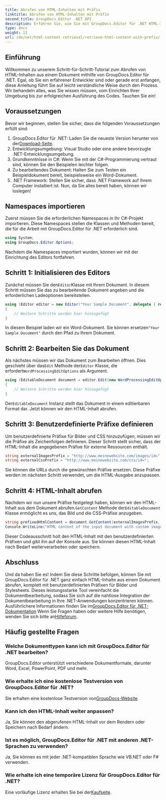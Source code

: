 ```yaml
---
title: Abrufen von HTML-Inhalten mit Präfix
linktitle: Abrufen von HTML-Inhalten mit Präfix
second_title: GroupDocs.Editor .NET API
description: Erfahren Sie, wie Sie mit GroupDocs.Editor für .NET HTML-Inhalte aus Dokumenten mit benutzerdefinierten Präfixen für Bilder und Stylesheets abrufen. Schritt-für-Schritt-Anleitung enthalten.
type: docs
weight: 11
url: /de/net/html-content-retrieval/retrieve-html-content-with-prefix/
---
```

## Einführung
Willkommen zu unserem Schritt-für-Schritt-Tutorial zum Abrufen von HTML-Inhalten aus einem Dokument mithilfe von GroupDocs.Editor für .NET. Egal, ob Sie ein erfahrener Entwickler sind oder gerade erst anfangen, diese Anleitung führt Sie auf leicht verständliche Weise durch den Prozess. Wir behandeln alles, was Sie wissen müssen, vom Einrichten Ihrer Umgebung bis zur erfolgreichen Ausführung des Codes. Tauchen Sie ein!
## Voraussetzungen
Bevor wir beginnen, stellen Sie sicher, dass die folgenden Voraussetzungen erfüllt sind:
1.  GroupDocs.Editor für .NET: Laden Sie die neueste Version herunter von der[Download-Seite](https://releases.groupdocs.com/editor/net/).
2. Entwicklungsumgebung: Visual Studio oder eine andere bevorzugte .NET-Entwicklungsumgebung.
3. Grundkenntnisse in C#: Wenn Sie mit der C#-Programmierung vertraut sind, können Sie den Beispielen leichter folgen.
4. Zu bearbeitendes Dokument: Halten Sie zum Testen ein Beispieldokument bereit, beispielsweise ein Word-Dokument.
5. .NET Framework: Stellen Sie sicher, dass .NET Framework auf Ihrem Computer installiert ist.
Nun, da Sie alles bereit haben, können wir loslegen!
## Namespaces importieren
Zuerst müssen Sie die erforderlichen Namespaces in Ihr C#-Projekt importieren. Diese Namespaces stellen die Klassen und Methoden bereit, die für die Arbeit mit GroupDocs.Editor für .NET erforderlich sind.
```csharp
using System;
using GroupDocs.Editor.Options;
```
Nachdem die Namespaces importiert wurden, können wir mit der Einrichtung des Editors fortfahren.
## Schritt 1: Initialisieren des Editors
 Zunächst müssen Sie den`Editor`Klasse mit Ihrem Dokument. In diesem Schritt müssen Sie das zu bearbeitende Dokument angeben und die erforderlichen Ladeoptionen bereitstellen.
```csharp
using (Editor editor = new Editor("Your Sample Document", delegate { return new WordProcessingLoadOptions(); }))
{
    // Weitere Schritte werden hier hinzugefügt
}
```
 In diesem Beispiel laden wir ein Word-Dokument. Sie können ersetzen`"Your Sample Document"` durch den Pfad zu Ihrem Dokument.
## Schritt 2: Bearbeiten Sie das Dokument
 Als nächstes müssen wir das Dokument zum Bearbeiten öffnen. Dies geschieht über das`Edit` Methode der`Editor` Klasse, die erfordert`WordProcessingEditOptions` als Argument.
```csharp
using (EditableDocument document = editor.Edit(new WordProcessingEditOptions()))
{
    // Weitere Schritte werden hier hinzugefügt
}
```
 Der`EditableDocument` Instanz stellt das Dokument in einem editierbaren Format dar. Jetzt können wir den HTML-Inhalt abrufen.
## Schritt 3: Benutzerdefinierte Präfixe definieren
Um benutzerdefinierte Präfixe für Bilder und CSS hinzuzufügen, müssen wir die Präfixe als Zeichenfolgen definieren. Dieser Schritt stellt sicher, dass der HTML-Inhalt die angegebenen Präfixe für externe Ressourcen enthält.
```csharp
string externalImagesPrefix = "http://www.meinewebsite.com/images/id=";
string externalCssPrefix = "http://www.meinewebsite.com/css/id=";
```
Sie können die URLs durch die gewünschten Präfixe ersetzen. Diese Präfixe werden im nächsten Schritt verwendet, um die HTML-Ausgabe anzupassen.
## Schritt 4: HTML-Inhalt abrufen
Nachdem wir nun unsere Präfixe festgelegt haben, können wir den HTML-Inhalt aus dem Dokument abrufen.`GetContent` Methode der`EditableDocument` Klasse ermöglicht es uns, das Bild und die CSS-Präfixe anzugeben.
```csharp
string prefixedHtmlContent = document.GetContent(externalImagesPrefix, externalCssPrefix);
Console.WriteLine("HTML content of the input document with custom image and stylesheet prefixes: {0}", prefixedHtmlContent);
```
Dieser Codeausschnitt holt den HTML-Inhalt mit den benutzerdefinierten Präfixen und gibt ihn auf der Konsole aus. Sie können diesen HTML-Inhalt nach Bedarf weiterverarbeiten oder speichern.
## Abschluss
Und da haben Sie es! Indem Sie diese Schritte befolgen, können Sie mit GroupDocs.Editor für .NET ganz einfach HTML-Inhalte aus einem Dokument abrufen, komplett mit benutzerdefinierten Präfixen für Bilder und Stylesheets. Dieses leistungsstarke Tool vereinfacht die Dokumentbearbeitung, sodass Sie sich auf die nahtlose Integration der Dokumentbearbeitung in Ihre .NET-Anwendungen konzentrieren können.
 Ausführlichere Informationen finden Sie im[GroupDocs.Editor für .NET-Dokumentation](https://reference.groupdocs.com/editor/net/) Wenn Sie Fragen haben oder weitere Hilfe benötigen, wenden Sie sich bitte an[Hilfeforum](https://forum.groupdocs.com/c/editor/20).
## Häufig gestellte Fragen
### Welche Dokumenttypen kann ich mit GroupDocs.Editor für .NET bearbeiten?
GroupDocs.Editor unterstützt verschiedene Dokumentformate, darunter Word, Excel, PowerPoint, PDF und mehr.
### Wie erhalte ich eine kostenlose Testversion von GroupDocs.Editor für .NET?
 Sie erhalten eine kostenlose Testversion von[GroupDocs-Website](https://releases.groupdocs.com/).
### Kann ich den HTML-Inhalt weiter anpassen?
Ja, Sie können den abgerufenen HTML-Inhalt vor dem Rendern oder Speichern nach Bedarf ändern.
### Ist es möglich, GroupDocs.Editor für .NET mit anderen .NET-Sprachen zu verwenden?
Ja, Sie können es mit jeder .NET-kompatiblen Sprache wie VB.NET oder F# verwenden.
### Wie erhalte ich eine temporäre Lizenz für GroupDocs.Editor für .NET?
 Eine vorläufige Lizenz erhalten Sie bei der[Kaufseite](https://purchase.groupdocs.com/temporary-license/).